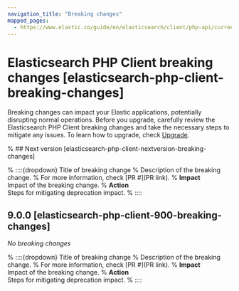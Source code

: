 ```yaml
---
navigation_title: "Breaking changes"
mapped_pages:
  - https://www.elastic.co/guide/en/elasticsearch/client/php-api/current/breaking_changes.html
---
```


# Elasticsearch PHP Client breaking changes [elasticsearch-php-client-breaking-changes]
Breaking changes can impact your Elastic applications, potentially disrupting normal operations. Before you upgrade, carefully review the Elasticsearch PHP Client breaking changes and take the necessary steps to mitigate any issues. To learn how to upgrade, check [Upgrade](docs-content://deploy-manage/upgrade.md).

% ## Next version [elasticsearch-php-client-nextversion-breaking-changes]

% ::::{dropdown} Title of breaking change
% Description of the breaking change.
% For more information, check [PR #](PR link).
% **Impact**<br> Impact of the breaking change.
% **Action**<br> Steps for mitigating deprecation impact.
% ::::

## 9.0.0 [elasticsearch-php-client-900-breaking-changes]

_No breaking changes_

% ::::{dropdown} Title of breaking change
% Description of the breaking change.
% For more information, check [PR #](PR link).
% **Impact**<br> Impact of the breaking change.
% **Action**<br> Steps for mitigating deprecation impact.
% ::::